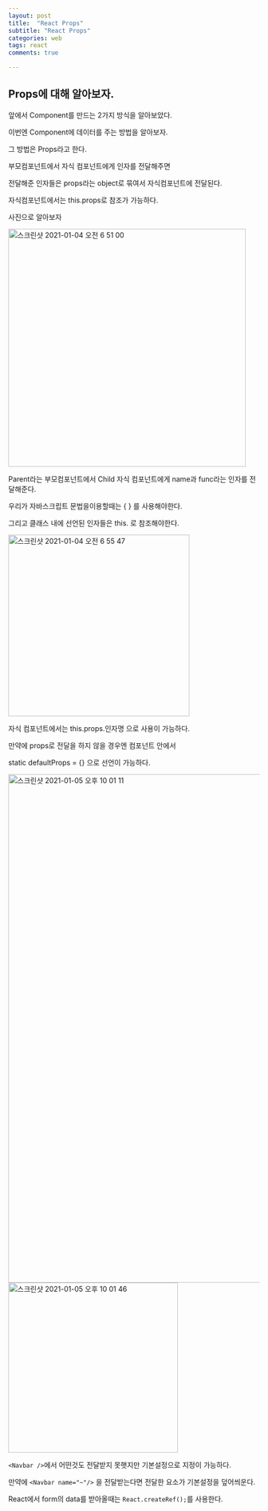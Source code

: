 ```yaml
---
layout: post
title:  "React Props"
subtitle: "React Props"
categories: web
tags: react
comments: true

---
```


## Props에 대해 알아보자.

앞에서 Component를 만드는 2가지 방식을 알아보았다.

이번엔 Component에 데이터를 주는 방법을 알아보자.

그 방법은 Props라고 한다.

부모컴포넌트에서 자식 컴포넌트에게 인자를 전달해주면

전달해준 인자들은 props라는 object로 묶여서 자식컴포넌트에 전달된다.

자식컴포넌트에서는 this.props로 참조가 가능하다.

사진으로 알아보자

<img width="476" alt="스크린샷 2021-01-04 오전 6 51 00" src="https://user-images.githubusercontent.com/56789064/103489625-3731d280-4e59-11eb-9dab-8f6eb9ab0054.png">

Parent라는 부모컴포넌트에서 Child 자식 컴포넌트에게 name과 func라는 인자를 전달해준다.

우리가 자바스크립트 문법을이용할때는 { } 를 사용해야한다.

그리고 클래스 내에 선언된 인자들은 this. 로 참조해야한다.

<img width="363" alt="스크린샷 2021-01-04 오전 6 55 47" src="https://user-images.githubusercontent.com/56789064/103489750-e1115f00-4e59-11eb-8fdc-1af445953c8e.png">

자식 컴포넌트에서는 this.props.인자명 으로 사용이 가능하다.

만약에 props로 전달을 하지 않을 경우엔 컴포넌트 안에서 

static defaultProps = {} 으로 선언이 가능하다.

<img width="1017" alt="스크린샷 2021-01-05 오후 10 01 11" src="https://user-images.githubusercontent.com/56789064/103649266-88e57480-4fa1-11eb-8ed2-dcef5b08d259.png">

<img width="340" alt="스크린샷 2021-01-05 오후 10 01 46" src="https://user-images.githubusercontent.com/56789064/103649328-9e5a9e80-4fa1-11eb-928d-4ffa7289a07b.png">

`<Navbar />`에서 어떤것도 전달받지 못햇지만 기본설정으로 지정이 가능하다. 

만약에 `<Navbar name="~"/>` 을 전달받는다면 전달한 요소가 기본설정을 덮어씌운다.

React에서 form의 data를 받아올때는 `React.createRef();`를 사용한다.
